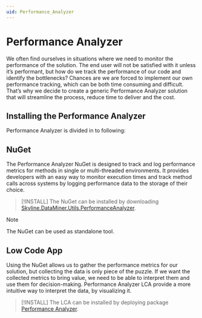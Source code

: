 ```yaml
---
uid: Performance_Analyzer
---
```


# Performance Analyzer

We often find ourselves in situations where we need to monitor the performance of the solution. The end user will not be satisfied with it unless it’s performant, but how do we track the performance of our code and identify the bottlenecks? Chances are we are forced to implement our own performance tracking, which can be both time consuming and difficult. That’s why we decide to create a generic Performance Analyzer solution that will streamline the process, reduce time to deliver and the cost. 

## Installing the Performance Analyzer

Performance Analyzer is divided in to following: 

## NuGet
The Performance Analyzer NuGet is designed to track and log performance metrics for methods in single or multi-threaded environments. It provides developers with an easy way to monitor execution times and track method calls across systems by logging performance data to the storage of their choice.

> [!INSTALL]
> The NuGet can be installed by downloading [Skyline.DataMiner.Utils.PerformanceAnalyzer]().

> [!NOTE]
> The NuGet can be used as standalone tool.

## Low Code App
Using the NuGet allows us to gather the performance metrics for our solution, but collecting the data is only piece of the puzzle. If we want the collected metrics to bring value, we need to be able to interpret them and use them for decision-making. Performance Analyzer LCA provide a more intuitive way to interpret the data, by visualizing it.

> [!INSTALL]
> The LCA can be installed by deploying package [Performance Analyzer](https://catalog.dataminer.services/details/414894ce-21ae-48e7-b2c3-0652fff08349).